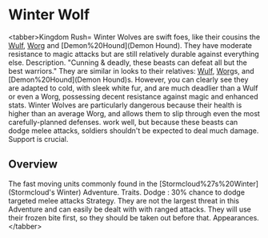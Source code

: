 # Winter Wolf

&lt;tabber&gt;Kingdom Rush=
Winter Wolves are swift foes, like their cousins the [Wulf](Wulf), [Worg](Worg) and [Demon%20Hound](Demon Hound). They have moderate resistance to magic attacks but are still relatively durable against everything else.
Description.
"Cunning &amp; deadly, these beasts can defeat all but the best warriors."
They are similar in looks to their relatives: [Wulf](Wulves), [Worg](Worg)s, and [Demon%20Hound](Demon Hound)s. However, you can clearly see they are adapted to cold, with sleek white fur, and are much deadlier than a Wulf or even a Worg, possessing decent resistance against magic and enhanced stats.
Winter Wolves are particularly dangerous because their health is higher than an average Worg, and allows them to slip through even the most carefully-planned defenses. work well, but because these beasts can dodge melee attacks, soldiers shouldn't be expected to deal much damage. Support is crucial.
## Overview

The fast moving units commonly found in the [Stormcloud%27s%20Winter](Stormcloud's Winter) Adventure.
Traits.
 Dodge : 30% chance to dodge targeted melee attacks
Strategy.
They are not the largest threat in this Adventure and can easily be dealt with with ranged attacks. They will use their frozen bite first, so they should be taken out before that.
Appearances.
&lt;/tabber&gt;